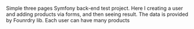 Simple three pages Symfony back-end test project. Here I creating a user and adding products via forms, and then seeing result. The data is provided by Founrdry lib. Each user can have many products
